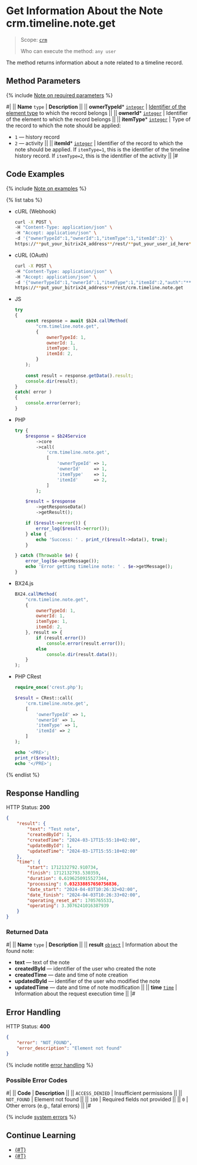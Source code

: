 # Get Information About the Note crm.timeline.note.get

> Scope: [`crm`](../../../scopes/permissions.md)
>
> Who can execute the method: `any user`

The method returns information about a note related to a timeline record.

## Method Parameters

{% include [Note on required parameters](../../../../_includes/required.md) %}

#|
|| **Name**
`type` | **Description** ||
|| **ownerTypeId***
[`integer`](../../../data-types.md) | [Identifier of the element type](../../data-types.md) to which the record belongs ||
|| **ownerId***
[`integer`](../../../data-types.md) | Identifier of the element to which the record belongs ||
|| **itemType***
[`integer`](../../../data-types.md) | Type of the record to which the note should be applied: 

- `1` — history record
- `2` — activity ||
|| **itemId***
[`integer`](../../../data-types.md) | Identifier of the record to which the note should be applied. If `itemType=1`, this is the identifier of the timeline history record. If `itemType=2`, this is the identifier of the activity ||
|#

## Code Examples

{% include [Note on examples](../../../../_includes/examples.md) %}

{% list tabs %}

- cURL (Webhook)

    ```bash
    curl -X POST \
    -H "Content-Type: application/json" \
    -H "Accept: application/json" \
    -d '{"ownerTypeId":1,"ownerId":1,"itemType":1,"itemId":2}' \
    https://**put_your_bitrix24_address**/rest/**put_your_user_id_here**/**put_your_webhook_here**/crm.timeline.note.get
    ```

- cURL (OAuth)

    ```bash
    curl -X POST \
    -H "Content-Type: application/json" \
    -H "Accept: application/json" \
    -d '{"ownerTypeId":1,"ownerId":1,"itemType":1,"itemId":2,"auth":"**put_access_token_here**"}' \
    https://**put_your_bitrix24_address**/rest/crm.timeline.note.get
    ```

- JS

    ```js
    try
    {
    	const response = await $b24.callMethod(
    		"crm.timeline.note.get",
    		{
    			ownerTypeId: 1,
    			ownerId: 1,
    			itemType: 1,
    			itemId: 2,
    		}
    	);
    	
    	const result = response.getData().result;
    	console.dir(result);
    }
    catch( error )
    {
    	console.error(error);
    }
    ```

- PHP

    ```php
    try {
        $response = $b24Service
            ->core
            ->call(
                'crm.timeline.note.get',
                [
                    'ownerTypeId' => 1,
                    'ownerId'     => 1,
                    'itemType'    => 1,
                    'itemId'      => 2,
                ]
            );
    
        $result = $response
            ->getResponseData()
            ->getResult();
    
        if ($result->error()) {
            error_log($result->error());
        } else {
            echo 'Success: ' . print_r($result->data(), true);
        }
    
    } catch (Throwable $e) {
        error_log($e->getMessage());
        echo 'Error getting timeline note: ' . $e->getMessage();
    }
    ```

- BX24.js

    ```js
    BX24.callMethod(
        "crm.timeline.note.get",
        {
            ownerTypeId: 1,
            ownerId: 1,
            itemType: 1,
            itemId: 2,
        }, result => {
            if (result.error())
                console.error(result.error());
            else
                console.dir(result.data());
        }
    );
    ```

- PHP CRest

    ```php
    require_once('crest.php');

    $result = CRest::call(
        'crm.timeline.note.get',
        [
            'ownerTypeId' => 1,
            'ownerId' => 1,
            'itemType' => 1,
            'itemId' => 2
        ]
    );

    echo '<PRE>';
    print_r($result);
    echo '</PRE>';
    ```

{% endlist %}

## Response Handling

HTTP Status: **200**

```json
{
    "result": {
        "text": "Test note",
        "createdById": 1,
        "createdTime": "2024-03-17T15:55:10+02:00",
        "updatedById": 1,
        "updatedTime": "2024-03-17T15:55:10+02:00"
    },
    "time": {
        "start": 1712132792.910734,
        "finish": 1712132793.530359,
        "duration": 0.6196250915527344,
        "processing": 0.032338857650756836,
        "date_start": "2024-04-03T10:26:32+02:00",
        "date_finish": "2024-04-03T10:26:33+02:00",
        "operating_reset_at": 1705765533,
        "operating": 3.3076241016387939
    }
}
```

### Returned Data

#|
|| **Name**
`type` | **Description** ||
|| **result**
[`object`](../../../data-types.md) | Information about the found note:

- **text** — text of the note
- **createdById** — identifier of the user who created the note
- **createdTime** — date and time of note creation
- **updatedById** — identifier of the user who modified the note
- **updatedTime** — date and time of note modification ||
|| **time**
[`time`](../../../data-types.md) | Information about the request execution time ||
|#

## Error Handling

HTTP Status: **400**

```json
{
    "error": "NOT_FOUND",
    "error_description": "Element not found"
}
```

{% include notitle [error handling](../../../../_includes/error-info.md) %}

### Possible Error Codes

#|
|| **Code** | **Description** ||
|| `ACCESS_DENIED` | Insufficient permissions ||
|| `NOT_FOUND` | Element not found ||
|| `100` | Required fields not provided ||
|| `0` | Other errors (e.g., fatal errors) ||
|#

{% include [system errors](../../../../_includes/system-errors.md) %}

## Continue Learning

- [{#T}](./crm-timeline-note-delete.md)
- [{#T}](./crm-timeline-note-save.md)